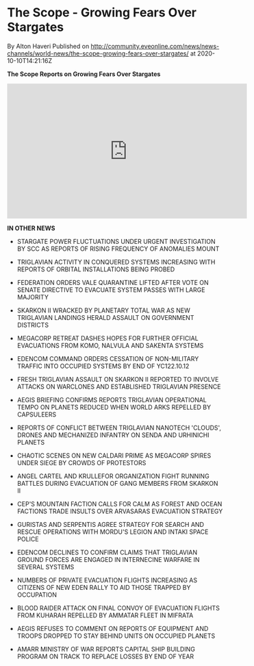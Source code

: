 # The Scope - Growing Fears Over Stargates
By Alton Haveri
Published on http://community.eveonline.com/news/news-channels/world-news/the-scope-growing-fears-over-stargates/ at 2020-10-10T14:21:16Z

 **The Scope Reports on Growing Fears Over Stargates**

<iframe allow="accelerometer; autoplay; clipboard-write; encrypted-media; gyroscope; picture-in-picture" allowfullscreen="" frameborder="0" height="315" src="https://www.youtube.com/embed/5L1TNKqzSaA" width="560"></iframe>

**IN OTHER NEWS**

- STARGATE POWER FLUCTUATIONS UNDER URGENT INVESTIGATION BY SCC AS REPORTS OF RISING FREQUENCY OF ANOMALIES MOUNT

- TRIGLAVIAN ACTIVITY IN CONQUERED SYSTEMS INCREASING WITH REPORTS OF ORBITAL INSTALLATIONS BEING PROBED

- FEDERATION ORDERS VALE QUARANTINE LIFTED AFTER VOTE ON SENATE DIRECTIVE TO EVACUATE SYSTEM PASSES WITH LARGE MAJORITY

- SKARKON II WRACKED BY PLANETARY TOTAL WAR AS NEW TRIGLAVIAN LANDINGS HERALD ASSAULT ON GOVERNMENT DISTRICTS

- MEGACORP RETREAT DASHES HOPES FOR FURTHER OFFICIAL EVACUATIONS FROM KOMO, NALVULA AND SAKENTA SYSTEMS

- EDENCOM COMMAND ORDERS CESSATION OF NON-MILITARY TRAFFIC INTO OCCUPIED SYSTEMS BY END OF YC122.10.12

- FRESH TRIGLAVIAN ASSAULT ON SKARKON II REPORTED TO INVOLVE ATTACKS ON WARCLONES AND ESTABLISHED TRIGLAVIAN PRESENCE

- AEGIS BRIEFING CONFIRMS REPORTS TRIGLAVIAN OPERATIONAL TEMPO ON PLANETS REDUCED WHEN WORLD ARKS REPELLED BY CAPSULEERS

- REPORTS OF CONFLICT BETWEEN TRIGLAVIAN NANOTECH 'CLOUDS', DRONES AND MECHANIZED INFANTRY ON SENDA AND URHINICHI PLANETS

- CHAOTIC SCENES ON NEW CALDARI PRIME AS MEGACORP SPIRES UNDER SIEGE BY CROWDS OF PROTESTORS

- ANGEL CARTEL AND KRULLEFOR ORGANIZATION FIGHT RUNNING BATTLES DURING EVACUATION OF GANG MEMBERS FROM SKARKON II

- CEP'S MOUNTAIN FACTION CALLS FOR CALM AS FOREST AND OCEAN FACTIONS TRADE INSULTS OVER ARVASARAS EVACUATION STRATEGY

- GURISTAS AND SERPENTIS AGREE STRATEGY FOR SEARCH AND RESCUE OPERATIONS WITH MORDU'S LEGION AND INTAKI SPACE POLICE

- EDENCOM DECLINES TO CONFIRM CLAIMS THAT TRIGLAVIAN GROUND FORCES ARE ENGAGED IN INTERNECINE WARFARE IN SEVERAL SYSTEMS

- NUMBERS OF PRIVATE EVACUATION FLIGHTS INCREASING AS CITIZENS OF NEW EDEN RALLY TO AID THOSE TRAPPED BY OCCUPATION

- BLOOD RAIDER ATTACK ON FINAL CONVOY OF EVACUATION FLIGHTS FROM KUHARAH REPELLED BY AMMATAR FLEET IN MIFRATA

- AEGIS REFUSES TO COMMENT ON REPORTS OF EQUIPMENT AND TROOPS DROPPED TO STAY BEHIND UNITS ON OCCUPIED PLANETS

- AMARR MINISTRY OF WAR REPORTS CAPITAL SHIP BUILDING PROGRAM ON TRACK TO REPLACE LOSSES BY END OF YEAR

&nbsp;

